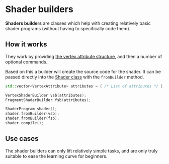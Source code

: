 # Shader builders

**Shaders builders** are classes which help with creating relatively
basic shader programs (without having to specifically code them).

## How it works
They work by providing [the vertex attribute structure](../vertex/vertex-attribute.md),
and then a number of optional commands.

Based on this a builder will 
create the source code for the shader. It can be passed directly into
the [Shader class](../shader/shader.md) with the ``fromBuilder`` method.

````c++
std::vector<VertexAttribute> attributes = { /* List of attributes */ };

VertexShaderBuilder vsb(attributes);
FragmentShaderBuilder fsb(attributes);

ShaderProgram shader();
shader.fromBuilder(vsb);
shader.fromBuilder(fsb);
shader.compile();
````

## Use cases
The shader builders can only lift relatively simple tasks, and are only truly
suitable to ease the learning curve for beginners.
